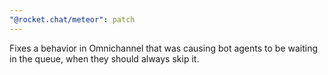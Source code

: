 ```yaml
---
"@rocket.chat/meteor": patch
---
```


Fixes a behavior in Omnichannel that was causing bot agents to be waiting in the queue, when they should always skip it.
